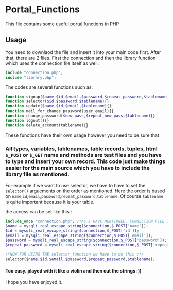 # Portal_Functions
This file contains some useful portal functions in PHP

## Usage
You need to downlaod the file and insert it into your main code first. After that, there are 2 files.
First the connection and then the library function which uses the connection file itself as well.

```php
include "connection.php";
include "library.php";
```

The codes are several functions such as:
```php
function signup($name,$id,$email,$password,$repeat_password,$tablename){}
function selector($id,$password,$tablename){}
function update($name,$id,$email,$tablename){}
function mail_for_change_password(user_email){}
function change_password($new_pass,$repeat_new_pass,$tablename){}
function logout(){}
function delete_account(tablename){}

```

These functions have their own usage however you need to be sure that

### All types, variables, tablenames, table records, tuples, html ```$_POST``` or ```$_GET``` name and methods are test files and you have to type and insert your own record. This code just make things easier for the main source which you have to include the library file as mentioned.

For example if we want to use selector, we have to have to set the ```selector()``` arguements on the order as mentioned. Here the order is based on ``name``,```id```,```email```,```password```,```repeat_password```,```tablename```. Of course ```tablename``` is quite important because it is your table.

the access can be set like this :
```php
include_once "connection.php"; /*AS I HAVE MENTIONED, CONNECTION FILE IS ESSENTIAL FOR THE CODE*/
$name = mysqli_real_escape_string($connection,$_POST['name']);
$id = mysqli_real_escape_string($connection,$_POST['id']);
$email = mysqli_real_escape_string($connection,$_POST['email']);
$password = mysqli_real_escape_string($connection,$_POST['password']);
$repeat_password = mysqli_real_escape_string($connection,$_POST['repeat_password']);

/*NOW FOR USING THE selector function we have to do this :*/
selector($name,$id,$email,$password,$repeat_password,$tablename);
```

#### Too easy. played with it like a violin and then cut the strings :))

I hope you have enjoyed it.





